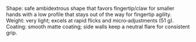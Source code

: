 Shape: safe ambidextrous shape that favors fingertip/claw for smaller hands with a low profile that stays out of the way for fingertip agility.
Weight: very light; excels at rapid flicks and micro‑adjustments (51 g).
Coating: smooth matte coating; side walls keep a neutral flare for consistent grip.
